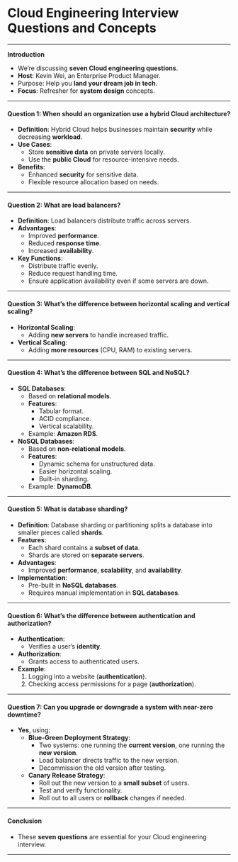 # Cloud Engineering Interview Questions and Concepts

---


**Introduction**

- We’re discussing **seven Cloud engineering questions**.
- **Host**: Kevin Wei, an Enterprise Product Manager.
- Purpose: Help you **land your dream job in tech**.
- **Focus**: Refresher for **system design** concepts.

---

#### **Question 1: When should an organization use a hybrid Cloud architecture?**

- **Definition**: Hybrid Cloud helps businesses maintain **security** while decreasing **workload**.
- **Use Cases**:
  - Store **sensitive data** on private servers locally.
  - Use the **public Cloud** for resource-intensive needs.
- **Benefits**:
  - Enhanced **security** for sensitive data.
  - Flexible resource allocation based on needs.

---

#### **Question 2: What are load balancers?**

- **Definition**: Load balancers distribute traffic across servers.
- **Advantages**:
  - Improved **performance**.
  - Reduced **response time**.
  - Increased **availability**.
- **Key Functions**:
  - Distribute traffic evenly.
  - Reduce request handling time.
  - Ensure application availability even if some servers are down.

---


#### **Question 3: What’s the difference between horizontal scaling and vertical scaling?**

- **Horizontal Scaling**:
  - Adding **new servers** to handle increased traffic.
- **Vertical Scaling**:
  - Adding **more resources** (CPU, RAM) to existing servers.

---


#### **Question 4: What’s the difference between SQL and NoSQL?**

- **SQL Databases**:
  - Based on **relational models**.
  - **Features**:
    - Tabular format.
    - ACID compliance.
    - Vertical scalability.
  - Example: **Amazon RDS**.
- **NoSQL Databases**:
  - Based on **non-relational models**.
  - **Features**:
    - Dynamic schema for unstructured data.
    - Easier horizontal scaling.
    - Built-in sharding.
  - Example: **DynamoDB**.

---


#### **Question 5: What is database sharding?**

- **Definition**: Database sharding or partitioning splits a database into smaller pieces called **shards**.
- **Features**:
  - Each shard contains a **subset of data**.
  - Shards are stored on **separate servers**.
- **Advantages**:
  - Improved **performance**, **scalability**, and **availability**.
- **Implementation**:
  - Pre-built in **NoSQL databases**.
  - Requires manual implementation in **SQL databases**.

---


#### **Question 6: What’s the difference between authentication and authorization?**

- **Authentication**:
  - Verifies a user’s **identity**.
- **Authorization**:
  - Grants access to authenticated users.
- **Example**:
  1. Logging into a website (**authentication**).
  2. Checking access permissions for a page (**authorization**).

---


#### **Question 7: Can you upgrade or downgrade a system with near-zero downtime?**

- **Yes**, using:
  - **Blue-Green Deployment Strategy**:
    - Two systems: one running the **current version**, one running the **new version**.
    - Load balancer directs traffic to the new version.
    - Decommission the old version after testing.
  - **Canary Release Strategy**:
    - Roll out the new version to a **small subset** of users.
    - Test and verify functionality.
    - Roll out to all users or **rollback** changes if needed.

---


#### **Conclusion**

- These **seven questions** are essential for your Cloud engineering interview.

---

